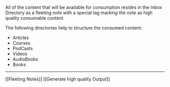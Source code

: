 
All of the content that will be available for consumption resides in the Inbox Directory as a fleeting note with a special tag marking the note as high quality consumable content.

The following directories help to structure the consumed content:

- Articles
- Courses
- PodCasts
- Videos
- AudioBooks
- Books

---
[[Fleeting Notes]]
[[Generate high quality Output]]